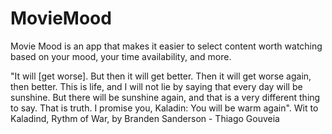 # MovieMood
Movie Mood is an app that makes it easier to select content worth watching based on your mood, your time availability, and more.  

"It will [get worse]. But then it will get better. Then it will get worse again, then better. This is life, and I will not lie by saying that every day will be sunshine. But there will be sunshine again, and that is a very different thing to say. That is truth. I promise you, Kaladin: You will be warm again". Wit to Kaladind, Rythm of War, by Branden Sanderson - Thiago Gouveia 